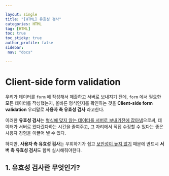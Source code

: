 ```yaml
---

layout: single
title: "[HTML] 유효성 검사"
categories: HTML
tag: [HTML]
toc: true
toc_sticky: true
author_profile: false
sidebar:
 nav: "docs"

---
```


# Client-side form validation

우리가 데이터를 `form` 에 작성해서 제출하고 서버로 보내지기 전에, `form` 에서 필요한 모든 데이터를 작성했는지, 올바른 형식인지를 확인하는 것을 **Client-side form validation** 우리말로 **사용자 측 유효성 검사** 라고한다.

이러한 **유효성 검사**는 <u>형식에 맞지 않는 데이터를 서버로 보내기전에 잡아냄</u>으로써, 데이터가 서버로 왔다갔다하는 시간을 줄여주고, 그 자리에서 직접 수정할 수 있다는 좋은 사용자 경험을 이끌어 낼 수 있다.

하지만, **사용자 측 유효성 검사**는 우회하기가 쉽고 <u>보안성이 높지 않기</u> 때문에 반드시 **서버 측 유효성 검사**도 함께 실시해줘야한다. 

## 1. 유효성 검사란 무엇인가?
